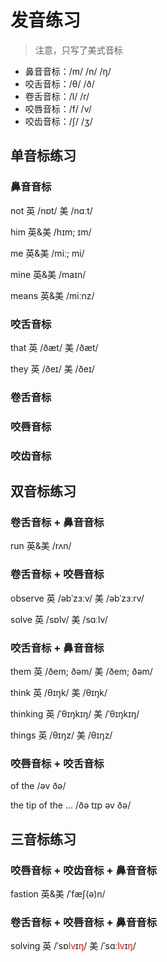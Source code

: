 # 发音练习

> 注意，只写了美式音标

+ 鼻音音标：/m/	/n/	/ŋ/	
+ 咬舌音标：/θ/	/ð/
+ 卷舌音标：/l/ /r/
+ 咬唇音标：/f/ /v/
+ 咬齿音标：/ʃ/ /ʒ/

## 单音标练习

### 鼻音音标

not 英 /nɒt/ 美 /nɑːt/

him 英&美 /hɪm; ɪm/

me 英&美 /miː; mi/

mine 英&美 /maɪn/

means 英&美 /miːnz/

### 咬舌音标

that 英 /ðæt/ 美 /ðæt/

they 英 /ðeɪ/ 美 /ðeɪ/

### 卷舌音标

### 咬唇音标

### 咬齿音标

## 双音标练习

### 卷舌音标 + 鼻音音标

run 英&美 /rʌn/

### 卷舌音标 + 咬唇音标

observe 英 /əbˈzɜːv/ 美 /əbˈzɜːrv/

solve 英 /sɒlv/ 美 /sɑːlv/

### 咬舌音标 + 鼻音音标

them 英 /ðem; ðəm/ 美 /ðem; ðəm/

think 英 /θɪŋk/ 美 /θɪŋk/

thinking 英 /ˈθɪŋkɪŋ/ 美 /ˈθɪŋkɪŋ/

things 英 /θɪŋz/ 美 /θɪŋz/

### 咬唇音标 + 咬舌音标

of the /əv ðə/

the tip of the ... /ðə tɪp əv ðə/

## 三音标练习

### 咬唇音标 + 咬齿音标 + 鼻音音标

fastion 英&美 /ˈfæʃ(ə)n/

### 卷舌音标 + 咬唇音标 + 鼻音音标

solving 英 /ˈsɒ<span style="color: red;">l</span><span style="color: red;">v</span>ɪ<span style="color: red;">ŋ</span>/ 美 /ˈsɑː<span style="color: red;">l</span><span style="color: red;">v</span>ɪ<span style="color: red;">ŋ</span>/
